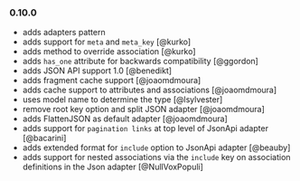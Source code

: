 ### 0.10.0

  * adds adapters pattern
  * adds support for `meta` and `meta_key` [@kurko]
  * adds method to override association [@kurko]
  * adds `has_one` attribute for backwards compatibility [@ggordon]
  * adds JSON API support 1.0 [@benedikt]
  * adds fragment cache support [@joaomdmoura]
  * adds cache support to attributes and associations [@joaomdmoura]
  * uses model name to determine the type [@lsylvester]
  * remove root key option and split JSON adapter [@joaomdmoura]
  * adds FlattenJSON as default adapter [@joaomdmoura]
  * adds support for `pagination links` at top level of JsonApi adapter [@bacarini]
  * adds extended format for `include` option to JsonApi adapter [@beauby]
  * adds support for nested associations via the `include` key on association definitions in the Json adapter [@NullVoxPopuli]
